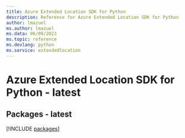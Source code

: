 ```yaml
---
title: Azure Extended Location SDK for Python
description: Reference for Azure Extended Location SDK for Python
author: lmazuel
ms.author: lmazuel
ms.data: 06/09/2023
ms.topic: reference
ms.devlang: python
ms.service: extendedlocation
---
```

# Azure Extended Location SDK for Python - latest
## Packages - latest
[!INCLUDE [packages](extended-location-index.md)]